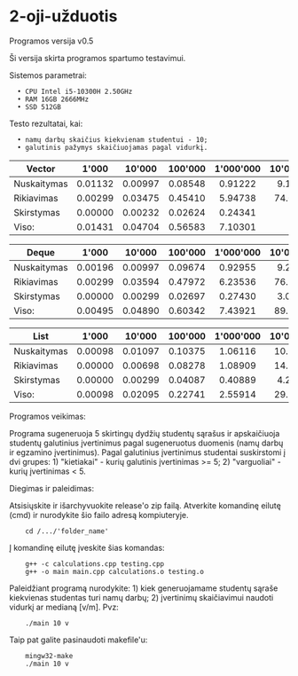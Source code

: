 # 2-oji-užduotis

Programos versija v0.5

Ši versija skirta programos spartumo testavimui.

Sistemos parametrai:

      • CPU Intel i5-10300H 2.50GHz
      • RAM 16GB 2666MHz
      • SSD 512GB

Testo rezultatai, kai:

      • namų darbų skaičius kiekvienam studentui - 10;
      • galutinis pažymys skaičiuojamas pagal vidurkį.

| Vector         | 1'000   | 10'000  | 100'000 | 1'000'000 | 10'000'000 |
| -------------- | :---:   | :---:   | :---:   | :---:     | :---:      |
| Nuskaitymas    | 0.01132 | 0.00997 | 0.08548 | 0.91222   | 9.15123    |
| Rikiavimas     | 0.00299 | 0.03475 | 0.45410 | 5.94738   | 74.02382   |
| Skirstymas     | 0.00000 | 0.00232 | 0.02624 | 0.24341   | -          |
| Viso:          | 0.01431 | 0.04704 | 0.56583 | 7.10301   | -          |

| Deque          | 1'000   | 10'000  | 100'000 | 1'000'000 | 10'000'000 |
| -------------- | :---:   | :---:   | :---:   | :---:     | :---:      |
| Nuskaitymas    | 0.00196 | 0.00997 | 0.09674 | 0.92955   | 9.20981    |
| Rikiavimas     | 0.00299 | 0.03594 | 0.47972 | 6.23536   | 76.95899   |
| Skirstymas     | 0.00000 | 0.00299 | 0.02697 | 0.27430   | 3.05681    |
| Viso:          | 0.00495 | 0.04890 | 0.60342 | 7.43921   | 89.22562   |

| List           | 1'000   | 10'000  | 100'000 | 1'000'000 | 10'000'000 |
| -------------- | :---:   | :---:   | :---:   | :---:     | :---:      |
| Nuskaitymas    | 0.00098 | 0.01097 | 0.10375 | 1.06116   | 10.17448   |
| Rikiavimas     | 0.00000 | 0.00698 | 0.08278 | 1.08909   | 14.82660   |
| Skirstymas     | 0.00000 | 0.00299 | 0.04087 | 0.40889   | 4.22648    |
| Viso:          | 0.00098 | 0.02095 | 0.22741 | 2.55914   | 29.22756   |

Programos veikimas:

Programa sugeneruoja 5 skirtingų dydžių studentų sąrašus ir apskaičiuoja studentų galutinius
įvertinimus pagal sugeneruotus duomenis (namų darbų ir egzamino įvertinimus).
Pagal galutinius įvertinimus studentai suskirstomi į dvi grupes:
      1) "kietiakai" - kurių galutinis įvertinimas >= 5;
      2) "varguoliai" - kurių įvertinimas < 5.

Diegimas ir paleidimas:

   Atsisiųskite ir išarchyvuokite release'o zip failą.
   Atverkite komandinę eilutę (cmd) ir nurodykite šio failo adresą kompiuteryje.

        cd /.../'folder_name'

   Į komandinę eilutę įveskite šias komandas:

        g++ -c calculations.cpp testing.cpp
        g++ -o main main.cpp calculations.o testing.o
        
   Paleidžiant programą nurodykite:
      1) kiek generuojamame studentų sąraše kiekvienas studentas turi namų darbų;
      2) įvertinimų skaičiavimui naudoti vidurkį ar medianą [v/m].
   Pvz:
   
        ./main 10 v
        
   Taip pat galite pasinaudoti makefile'u:
      
        mingw32-make
        ./main 10 v
